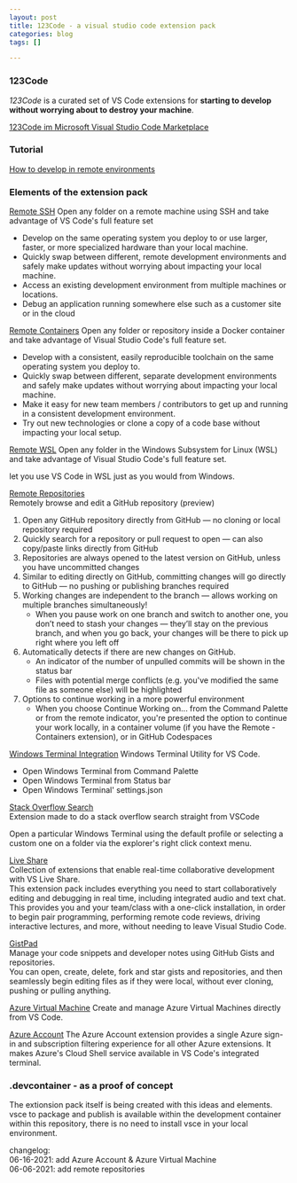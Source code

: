 ```yaml
---
layout: post
title: 123Code - a visual studio code extension pack
categories: blog
tags: []

---
```

### 123Code

_123Code_ is a curated set of VS Code extensions for **starting to develop without worrying about to destroy your machine**.

[123Code im Microsoft Visual Studio Code Marketplace](https://marketplace.visualstudio.com/items?itemName=holgerimbery.123code)

### Tutorial

[How to develop in remote environments](https://the.cognitiveservices.ninja/blog/2021/05/30/visual-studio-code-remote-development.html)

### Elements of the extension pack

[Remote SSH](https://marketplace.visualstudio.com/items?itemName=ms-vscode-remote.remote-ssh)
Open any folder on a remote machine using SSH and take advantage of VS Code's full feature set

* Develop on the same operating system you deploy to or use larger, faster, or more specialized hardware than your local machine.
* Quickly swap between different, remote development environments and safely make updates without worrying about impacting your local machine.
* Access an existing development environment from multiple machines or locations.
* Debug an application running somewhere else such as a customer site or in the cloud

[Remote Containers](https://marketplace.visualstudio.com/items?itemName=ms-vscode-remote.remote-containers)
Open any folder or repository inside a Docker container and take advantage of Visual Studio Code's full feature set.

* Develop with a consistent, easily reproducible toolchain on the same operating system you deploy to.
* Quickly swap between different, separate development environments and safely make updates without worrying about impacting your local machine.
* Make it easy for new team members / contributors to get up and running in a consistent development environment.
* Try out new technologies or clone a copy of a code base without impacting your local setup.

[Remote WSL](https://marketplace.visualstudio.com/items?itemName=ms-vscode-remote.remote-wsl)
Open any folder in the Windows Subsystem for Linux (WSL) and take advantage of Visual Studio Code's full feature set.

let you use VS Code in WSL just as you would from Windows.

[Remote Repositories](https://marketplace.visualstudio.com/items?itemName=GitHub.remotehub-insiders)  
Remotely browse and edit a GitHub repository (preview)

1. Open any GitHub repository directly from GitHub — no cloning or local repository required
2. Quickly search for a repository or pull request to open — can also copy/paste links directly from GitHub
3. Repositories are always opened to the latest version on GitHub, unless you have uncommitted changes
4. Similar to editing directly on GitHub, committing changes will go directly to GitHub — no pushing or publishing branches required
5. Working changes are independent to the branch — allows working on multiple branches simultaneously!
   * When you pause work on one branch and switch to another one, you don’t need to stash your changes — they’ll stay on the previous branch, and when you go back, your changes will be there to pick up right where you left off
6. Automatically detects if there are new changes on GitHub.
   * An indicator of the number of unpulled commits will be shown in the status bar
   * Files with potential merge conflicts (e.g. you've modified the same file as someone else) will be highlighted
7. Options to continue working in a more powerful environment
   * When you choose Continue Working on... from the Command Palette or from the remote indicator, you're presented the option to continue your work locally, in a container volume (if you have the Remote - Containers extension), or in GitHub Codespaces

[Windows Terminal Integration](https://marketplace.visualstudio.com/items?itemName=Tyriar.windows-terminal)
Windows Terminal Utility for VS Code.

* Open Windows Terminal from Command Palette
* Open Windows Terminal from Status bar
* Open Windows Terminal' settings.json

[Stack Overflow Search](https://marketplace.visualstudio.com/items?itemName=gcrev93.StackSearchExt)  
Extension made to do a stack overflow search straight from VSCode

Open a particular Windows Terminal using the default profile or selecting a custom one on a folder via the explorer's right click context menu.

[Live Share](https://marketplace.visualstudio.com/items?itemName=MS-vsliveshare.vsliveshare-pack)  
Collection of extensions that enable real-time collaborative development with VS Live Share.  
This extension pack includes everything you need to start collaboratively editing and debugging in real time, including integrated audio and text chat. This provides you and your team/class with a one-click installation, in order to begin pair programming, performing remote code reviews, driving interactive lectures, and more, without needing to leave Visual Studio Code.

[GistPad](https://marketplace.visualstudio.com/items?itemName=vsls-contrib.gistfs)  
Manage your code snippets and developer notes using GitHub Gists and repositories.  
You can open, create, delete, fork and star gists and repositories, and then seamlessly begin editing files as if they were local, without ever cloning, pushing or pulling anything.

[Azure Virtual Machine](https://marketplace.visualstudio.com/items?itemName=ms-azuretools.vscode-azurevirtualmachines)
Create and manage Azure Virtual Machines directly from VS Code.

[Azure Account](https://marketplace.visualstudio.com/items?itemName=ms-vscode.azure-account)
The Azure Account extension provides a single Azure sign-in and subscription filtering experience for all other Azure extensions. It makes Azure's Cloud Shell service available in VS Code's integrated terminal.

### .devcontainer - as a proof of concept
The extionsion pack itself is being created with this ideas and elements. 
vsce to package and publish is available within the development container within this repository, there is no need to install vsce in your local environment.

changelog:  
06-16-2021: add Azure Account & Azure Virtual Machine  
06-06-2021: add remote repositories